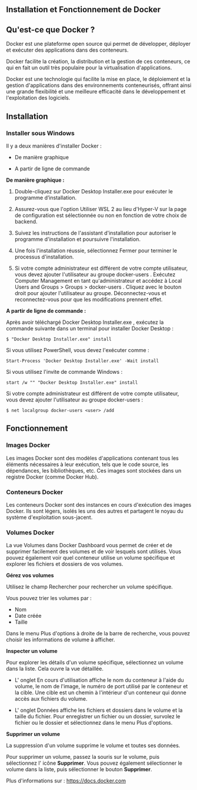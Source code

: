 ## Installation et Fonctionnement de Docker

## **Qu'est-ce que Docker ?**
Docker est une plateforme open source qui permet de développer, déployer et exécuter des applications dans des conteneurs. 

Docker facilite la création, la distribution et la gestion de ces conteneurs, ce qui en fait un outil très populaire pour la virtualisation d'applications. 

Docker est une technologie qui facilite la mise en place, le déploiement et la gestion d'applications dans des environnements conteneurisés, offrant ainsi une grande flexibilité et une meilleure efficacité dans le développement et l'exploitation des logiciels.

## **Installation**

### Installer sous Windows

Il y a deux manières d'installer Docker :

* De manière graphique

* A partir de ligne de commande

**De manière graphique :**

1. Double-cliquez sur Docker Desktop Installer.exe pour exécuter le programme d’installation.

2. Assurez-vous que l'option Utiliser WSL 2 au lieu d'Hyper-V sur la page de configuration est sélectionnée ou non en fonction de votre choix de backend.

3. Suivez les instructions de l'assistant d'installation pour autoriser le programme d'installation et poursuivre l'installation.

4. Une fois l'installation réussie, sélectionnez Fermer pour terminer le processus d'installation.

5. Si votre compte administrateur est différent de votre compte utilisateur, vous devez ajouter l'utilisateur au groupe docker-users . Exécutez Computer Management en tant qu'administrateur et accédez à Local Users and Groups > Groups > docker-users . Cliquez avec le bouton droit pour ajouter l'utilisateur au groupe. Déconnectez-vous et reconnectez-vous pour que les modifications prennent effet.

**A partir de ligne de commande :**

Après avoir téléchargé Docker Desktop Installer.exe , exécutez la commande suivante dans un terminal pour installer Docker Desktop :

```shell
$ "Docker Desktop Installer.exe" install
```

Si vous utilisez PowerShell, vous devez l'exécuter comme :

```shell
Start-Process 'Docker Desktop Installer.exe' -Wait install
```

Si vous utilisez l'invite de commande Windows :

```shell
start /w "" "Docker Desktop Installer.exe" install
```

Si votre compte administrateur est différent de votre compte utilisateur, vous devez ajouter l'utilisateur au groupe docker-users :

```shell
$ net localgroup docker-users <user> /add
```

## **Fonctionnement**

### Images Docker

Les images Docker sont des modèles d'applications contenant tous les éléments nécessaires à leur exécution, tels que le code source, les dépendances, les bibliothèques, etc. Ces images sont stockées dans un registre Docker (comme Docker Hub).

### Conteneurs Docker

Les conteneurs Docker sont des instances en cours d'exécution des images Docker. Ils sont légers, isolés les uns des autres et partagent le noyau du système d'exploitation sous-jacent.

### Volumes Docker

La vue Volumes dans Docker Dashboard vous permet de créer et de supprimer facilement des volumes et de voir lesquels sont utilisés. Vous pouvez également voir quel conteneur utilise un volume spécifique et explorer les fichiers et dossiers de vos volumes.

**Gérez vos volumes**

Utilisez le champ Rechercher pour rechercher un volume spécifique.

Vous pouvez trier les volumes par :

 - Nom
 - Date créée
 - Taille

Dans le menu Plus d'options à droite de la barre de recherche, vous pouvez choisir les informations de volume à afficher.

**Inspecter un volume**

Pour explorer les détails d'un volume spécifique, sélectionnez un volume dans la liste. Cela ouvre la vue détaillée.

- L' onglet En cours d'utilisation affiche le nom du conteneur à l'aide du volume, le nom de l'image, le numéro de port utilisé par le conteneur et la cible. Une cible est un chemin à l'intérieur d'un conteneur qui donne accès aux fichiers du volume.

- L' onglet Données affiche les fichiers et dossiers dans le volume et la taille du fichier. Pour enregistrer un fichier ou un dossier, survolez le fichier ou le dossier et sélectionnez dans le menu Plus d'options.

**Supprimer un volume**

La suppression d'un volume supprime le volume et toutes ses données.

Pour supprimer un volume, passez la souris sur le volume, puis sélectionnez l' icône **Supprimer**. Vous pouvez également sélectionner le volume dans la liste, puis sélectionner le bouton **Supprimer**.

Plus d'informations sur : <https://docs.docker.com>